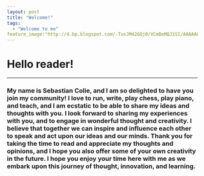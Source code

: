 ```yaml
---
layout: post
title: "Welcome!"
tags: 
  - "Welcome to me"
feature_image:"http://4.bp.blogspot.com/-TusJM42GQj0/VCmDeMQJ1SI/AAAAAAAABCI/8bQ24-GgS-4/s1600/Australie.jpg"
---
```



# Hello reader!

---

### My name is Sebastian Colie, and I am so delighted to have you join my community! I love to run, write, play chess, play piano, and teach, and I am ecstatic to be able to share my ideas and thoughts with you. I look forward to sharing my experiences with you, and to engage in wonderful thought and creativity. I believe that together we can inspire and influence each other to speak and act upon our ideas and our minds. Thank you for taking the time to read and appreciate my thoughts and opinions, and I hope you also offer some of your own creativity in the future. I hope you enjoy your time here with me as we embark upon this journey of thought, innovation, and learning. 
